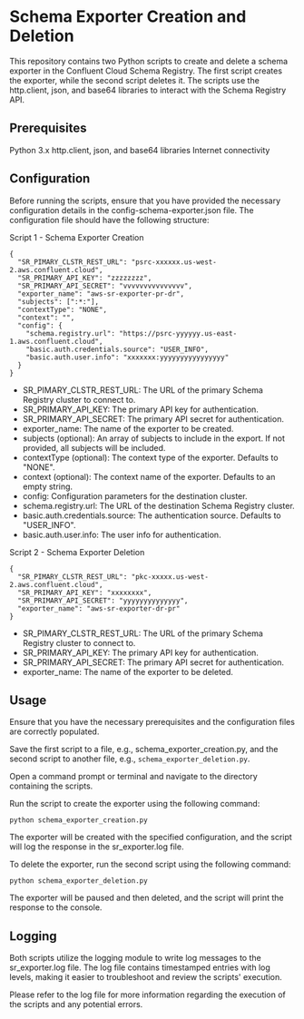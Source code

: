 # Schema Exporter Creation and Deletion
This repository contains two Python scripts to create and delete a schema exporter in the Confluent Cloud Schema Registry. The first script creates the exporter, while the second script deletes it. The scripts use the http.client, json, and base64 libraries to interact with the Schema Registry API.

## Prerequisites
Python 3.x
http.client, json, and base64 libraries
Internet connectivity
## Configuration
Before running the scripts, ensure that you have provided the necessary configuration details in the config-schema-exporter.json file. The configuration file should have the following structure:

Script 1 - Schema Exporter Creation
```
{
  "SR_PIMARY_CLSTR_REST_URL": "psrc-xxxxxx.us-west-2.aws.confluent.cloud",
  "SR_PRIMARY_API_KEY": "zzzzzzzz",
  "SR_PRIMARY_API_SECRET": "vvvvvvvvvvvvvvv",
  "exporter_name": "aws-sr-exporter-pr-dr",
  "subjects": [":*:"],
  "contextType": "NONE",
  "context": "",
  "config": {
    "schema.registry.url": "https://psrc-yyyyyy.us-east-1.aws.confluent.cloud",
    "basic.auth.credentials.source": "USER_INFO",
    "basic.auth.user.info": "xxxxxxx:yyyyyyyyyyyyyyyy"
  }
}
```

- SR_PIMARY_CLSTR_REST_URL: The URL of the primary Schema Registry cluster to connect to.
- SR_PRIMARY_API_KEY: The primary API key for authentication.
- SR_PRIMARY_API_SECRET: The primary API secret for authentication.
- exporter_name: The name of the exporter to be created.
- subjects (optional): An array of subjects to include in the export. If not provided, all subjects will be included.
- contextType (optional): The context type of the exporter. Defaults to "NONE".
- context (optional): The context name of the exporter. Defaults to an empty string.
- config: Configuration parameters for the destination cluster.
- schema.registry.url: The URL of the destination Schema Registry cluster.
- basic.auth.credentials.source: The authentication source. Defaults to "USER_INFO".
- basic.auth.user.info: The user info for authentication.

Script 2 - Schema Exporter Deletion

```
{
  "SR_PIMARY_CLSTR_REST_URL": "pkc-xxxxx.us-west-2.aws.confluent.cloud",
  "SR_PRIMARY_API_KEY": "xxxxxxxx",
  "SR_PRIMARY_API_SECRET": "yyyyyyyyyyyyyy",
  "exporter_name": "aws-sr-exporter-dr-pr"
}
```

- SR_PIMARY_CLSTR_REST_URL: The URL of the primary Schema Registry cluster to connect to.
- SR_PRIMARY_API_KEY: The primary API key for authentication.
- SR_PRIMARY_API_SECRET: The primary API secret for authentication.
- exporter_name: The name of the exporter to be deleted.

## Usage
Ensure that you have the necessary prerequisites and the configuration files are correctly populated.

Save the first script to a file, e.g., schema_exporter_creation.py, and the second script to another file, e.g., `schema_exporter_deletion.py`.

Open a command prompt or terminal and navigate to the directory containing the scripts.

Run the script to create the exporter using the following command:
```
python schema_exporter_creation.py
```

The exporter will be created with the specified configuration, and the script will log the response in the sr_exporter.log file.

To delete the exporter, run the second script using the following command:

```
python schema_exporter_deletion.py
```

The exporter will be paused and then deleted, and the script will print the response to the console.

## Logging
Both scripts utilize the logging module to write log messages to the sr_exporter.log file. The log file contains timestamped entries with log levels, making it easier to troubleshoot and review the scripts' execution.

Please refer to the log file for more information regarding the execution of the scripts and any potential errors.
